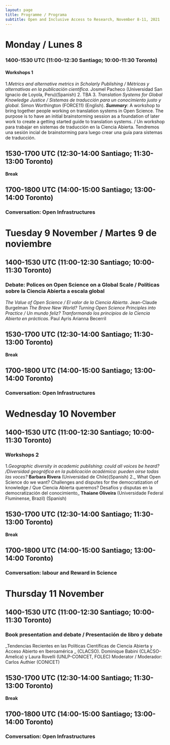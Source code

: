 ```yaml
---
layout: page
title: Programme / Programa
subtitle: Open and Inclusive Access to Research, November 8-11, 2021
---
```


# Monday / Lunes 8
### 1400-1530 UTC (11:00-12:30 Santiago; 10:00-11:30 Toronto)
#### Workshops 1
1._Metrics and alternative metrics in Scholarly Publishing / Métricas y alternativas en la publicación científica_. Josmel Pacheco (Universidad San Ignacio de Loyola, Peru)(Spanish)
2. TBA
3. _Translation Systems for Global Knowledge Justice / Sistemas de traducción para un conocimiento justo y  global_. Simon Worthington (FORCE11) (English). ***Summary***: A workshop to bring together people working on translation systems in Open Science. The purpose is to have an initial brainstorming session as a foundation of later work to create a getting started guide to translation systems. / Un workshop para trabajar en sistemas de traducción en la Ciencia Abierta. Tendremos una sesión incial de brainstorming para luego crear una guía para sistemas de traducción.

## 1530-1700 UTC (12:30-14:00 Santiago; 11:30-13:00 Toronto)
**Break**

## 1700-1800 UTC (14:00-15:00 Santiago; 13:00-14:00 Toronto)
### Conversation: Open Infrastructures

# Tuesday 9 November / Martes 9 de noviembre
## 1400-1530 UTC (11:00-12:30 Santiago; 10:00-11:30 Toronto)
### Debate: Polices on Open Science on a Global Scale / Políticas sobre la Ciencia Abierta a escala global
_The Value of Open Science / El valor de la Ciencia Abierta_. Jean-Claude Burgelman
_The Brave New World? Turning Open Science Principles into Practice / Un mundo feliz? Tranformando los principios de la Ciencia Abierta en prácticas_. Paul Ayris
Arianna Becerril



## 1530-1700 UTC (12:30-14:00 Santiago; 11:30-13:00 Toronto)
**Break**

## 1700-1800 UTC (14:00-15:00 Santiago; 13:00-14:00 Toronto)
### Conversation: Open Infrastructures


# Wednesday 10 November
## 1400-1530 UTC (11:00-12:30 Santiago; 10:00-11:30 Toronto)
### Workshops 2
1._Geographic diversity in academic publishing: could all voices be heard? /Diversidad geográfica en la publicación académica: pueden oirse todas las voces?_ **Barbara Rivera** (Universidad de Chile)(Spanish)
2._ What Open Science do we want? Challenges and disputes for the democratization of knowledge / Que Ciencia Abierta queremos? Desafíos y disputas en la democratización del conocimiento_ **Thaiane Oliveira** (Universidade Federal Fluminense, Brazil) (Spanish)  



## 1530-1700 UTC (12:30-14:00 Santiago; 11:30-13:00 Toronto)
**Break**

## 1700-1800 UTC (14:00-15:00 Santiago; 13:00-14:00 Toronto)
### Conversation: labour and Reward in Science

# Thursday 11 November
## 1400-1530 UTC (11:00-12:30 Santiago; 10:00-11:30 Toronto)
### Book presentation and debate / Presentación de libro y debate
_Tendencias Recientes en las Políticas Científicas de Ciencia Abierta y Acceso Abierto en Iberoamérica _ (CLACSO). Dominique Babini (CLACSO-Amelica) y Laura Rovelli (UNLP-CONICET, FOLEC)
Moderator / Moderador: Carlos Authier (CONICET)



## 1530-1700 UTC (12:30-14:00 Santiago; 11:30-13:00 Toronto)
**Break**

## 1700-1800 UTC (14:00-15:00 Santiago; 13:00-14:00 Toronto)
### Conversation: Open Infrastructures

